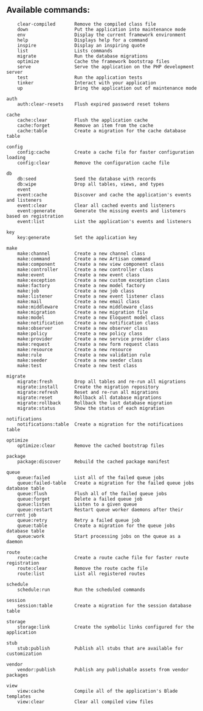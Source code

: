## Available commands:

        clear-compiled       Remove the compiled class file
        down                 Put the application into maintenance mode
        env                  Display the current framework environment
        help                 Displays help for a command
        inspire              Display an inspiring quote
        list                 Lists commands
        migrate              Run the database migrations
        optimize             Cache the framework bootstrap files
        serve                Serve the application on the PHP development server
        test                 Run the application tests
        tinker               Interact with your application
        up                   Bring the application out of maintenance mode
        
    auth
        auth:clear-resets    Flush expired password reset tokens

    cache
        cache:clear          Flush the application cache
        cache:forget         Remove an item from the cache
        cache:table          Create a migration for the cache database table

    config
        config:cache         Create a cache file for faster configuration loading
        config:clear         Remove the configuration cache file

    db
        db:seed              Seed the database with records
        db:wipe              Drop all tables, views, and types
        event
        event:cache          Discover and cache the application's events and listeners
        event:clear          Clear all cached events and listeners
        event:generate       Generate the missing events and listeners based on registration
        event:list           List the application's events and listeners

    key
        key:generate         Set the application key

    make
        make:channel         Create a new channel class
        make:command         Create a new Artisan command
        make:component       Create a new view component class
        make:controller      Create a new controller class
        make:event           Create a new event class
        make:exception       Create a new custom exception class
        make:factory         Create a new model factory
        make:job             Create a new job class
        make:listener        Create a new event listener class
        make:mail            Create a new email class
        make:middleware      Create a new middleware class
        make:migration       Create a new migration file
        make:model           Create a new Eloquent model class
        make:notification    Create a new notification class
        make:observer        Create a new observer class
        make:policy          Create a new policy class
        make:provider        Create a new service provider class
        make:request         Create a new form request class
        make:resource        Create a new resource
        make:rule            Create a new validation rule
        make:seeder          Create a new seeder class
        make:test            Create a new test class

    migrate
        migrate:fresh        Drop all tables and re-run all migrations
        migrate:install      Create the migration repository
        migrate:refresh      Reset and re-run all migrations
        migrate:reset        Rollback all database migrations
        migrate:rollback     Rollback the last database migration
        migrate:status       Show the status of each migration

    notifications
        notifications:table  Create a migration for the notifications table

    optimize
        optimize:clear       Remove the cached bootstrap files

    package
        package:discover     Rebuild the cached package manifest

    queue
        queue:failed         List all of the failed queue jobs
        queue:failed-table   Create a migration for the failed queue jobs database table
        queue:flush          Flush all of the failed queue jobs
        queue:forget         Delete a failed queue job
        queue:listen         Listen to a given queue
        queue:restart        Restart queue worker daemons after their current job
        queue:retry          Retry a failed queue job
        queue:table          Create a migration for the queue jobs database table
        queue:work           Start processing jobs on the queue as a daemon

    route
        route:cache          Create a route cache file for faster route registration
        route:clear          Remove the route cache file
        route:list           List all registered routes

    schedule
        schedule:run         Run the scheduled commands

    session
        session:table        Create a migration for the session database table

    storage
        storage:link         Create the symbolic links configured for the application

    stub
        stub:publish         Publish all stubs that are available for customization

    vendor
        vendor:publish       Publish any publishable assets from vendor packages

    view
        view:cache           Compile all of the application's Blade templates
        view:clear           Clear all compiled view files
